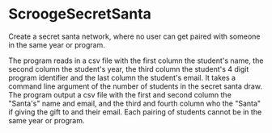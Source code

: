 # ScroogeSecretSanta
Create a secret santa network, where no user can get paired with someone in the same year or program.

The program reads in a csv file with the first column the student's name, the second column the student's year, the third column the student's 4 digit program identifier and the last column the student's email. It takes a command line argument of the number of students in the secret santa draw. The program output a csv file with the first and second column the "Santa's" name and email, and the third and fourth column who the "Santa" if giving the gift to and their email. Each pairing of students cannot be in the same year or program.
